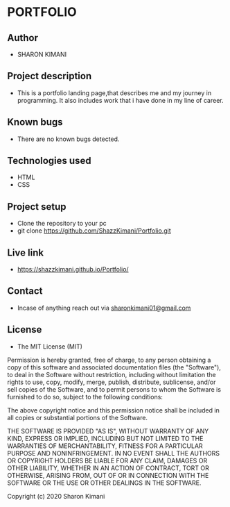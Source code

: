 # PORTFOLIO

## Author

* SHARON KIMANI

## Project description

* This is a portfolio landing page,that describes me and my journey in programming. It also includes work that i have done in my line of career.

## Known bugs

* There are no known bugs detected.

## Technologies used

* HTML
* CSS

## Project setup

* Clone the repository to your pc
* git clone https://github.com/ShazzKimani/Portfolio.git

## Live link 

*  https://shazzkimani.github.io/Portfolio/
## Contact

* Incase of anything reach out via sharonkimani01@gmail.com

## License

* The MIT License (MIT)

Permission is hereby granted, free of charge, to any person obtaining a copy of this software and associated documentation files (the "Software"), to deal in the Software without restriction, including without limitation the rights to use, copy, modify, merge, publish, distribute, sublicense, and/or sell copies of the Software, and to permit persons to whom the Software is furnished to do so, subject to the following conditions:

The above copyright notice and this permission notice shall be included in all copies or substantial portions of the Software.

THE SOFTWARE IS PROVIDED "AS IS", WITHOUT WARRANTY OF ANY KIND, EXPRESS OR IMPLIED, INCLUDING BUT NOT LIMITED TO THE WARRANTIES OF MERCHANTABILITY, FITNESS FOR A PARTICULAR PURPOSE AND NONINFRINGEMENT. IN NO EVENT SHALL THE AUTHORS OR COPYRIGHT HOLDERS BE LIABLE FOR ANY CLAIM, DAMAGES OR OTHER LIABILITY, WHETHER IN AN ACTION OF CONTRACT, TORT OR OTHERWISE, ARISING FROM, OUT OF OR IN CONNECTION WITH THE SOFTWARE OR THE USE OR OTHER DEALINGS IN THE SOFTWARE.

Copyright (c) 2020 Sharon Kimani